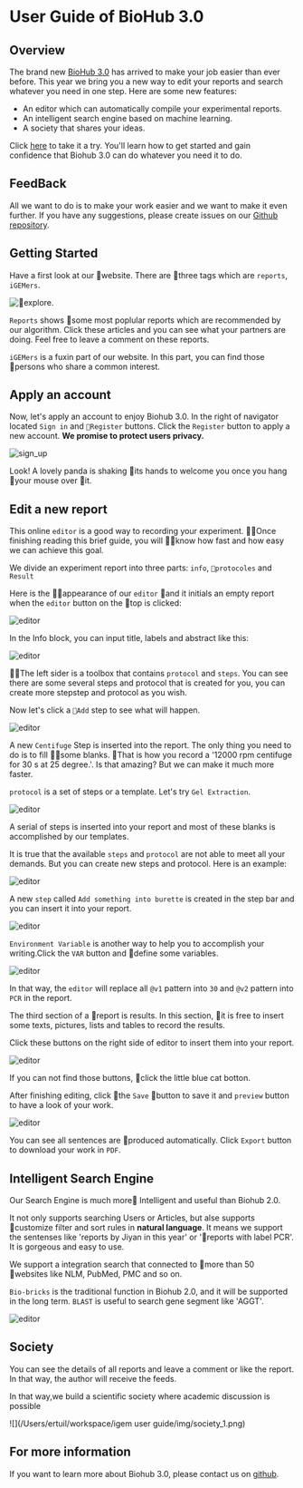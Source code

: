 # User Guide of BioHub 3.0

## Overview

The brand new [BioHub 3.0](https://biohub.tech) has arrived to make your job easier than ever before. This year we bring you a new way to edit your reports and search whatever you need in one step. Here are some new features:

* An editor which can automatically compile your experimental reports.
* An intelligent search engine based on machine learning.
* A society that shares your ideas.

Click [here](https://biohub.tech) to take it a try. You'll learn how to get started and gain confidence that Biohub 3.0 can do whatever you need it to do.

## FeedBack

All we want to do is to make your work easier and we want to make it even further. If you have any suggestions, please create issues on our [Github repository](https://github.com/USTCSoftware2018/Frontend).

## Getting Started

Have a first look at our website. There are three tags which are `reports`, `iGEMers`.

![explore](./img/explore_reports.png).

`Reports` shows some most poplular reports which are recommended by our algorithm. Click these articles and you can see what your partners are doing. Feel free to leave a comment on these reports.

`iGEMers` is a fuxin part of our website. In this part, you can find those persons who share a common interest.

## Apply an account

Now, let's apply an account to enjoy Biohub 3.0. In the right of navigator located `Sign in` and `Register` buttons. Click the `Register` button to apply a new account. **We promise to protect users privacy.**

![sign_up](./img/sign_up.png)

Look! A lovely panda is shaking its hands to welcome you once you hang your mouse over it.

## Edit a new report

This online `editor` is a good way to recording your experiment. Once finishing reading this brief guide, you will know how fast and how easy we can achieve this goal.

We divide an experiment report into three parts: `info`, `protocoles` and `Result`

Here is the appearance of our `editor` and it initials an empty report when the `editor` button on the top is clicked:

![editor](./img/editor_main.png)

In the Info block, you can input title, labels and abstract like this:

![editor](./img/editor_info.png)

The left sider is a toolbox that contains `protocol` and `steps`. You can see there are some several steps and protocol that is created for you, you can create more stepstep and protocol as you wish.

Now let's click a `Add` step to see what will happen.

![editor](./img/editor_step.png)

A new `Centifuge` Step is inserted into the report. The only thing you need to do is to fill some blanks. That is how you record a '12000 rpm centifuge for 30 s at 25 degree.'. Is that amazing? But we can make it much more faster.

`protocol` is a set of steps or a template. Let's try `Gel Extraction`.

![editor](./img/editor_protocol.png)

A serial of steps is inserted into your report and most of these blanks is accomplished by our templates.

It is true that the available `steps` and `protocol` are not able to meet all your demands. But you can create new steps and protocol. Here is an example:

![editor](./img/editor_new.png)

A new `step` called `Add something into burette` is created in the step bar and you can insert it into your report.

![editor](./img/editor_new_step.png)

`Environment Variable` is another way to help you to accomplish your writing.Click the `VAR` button and define some variables.

![editor](./img/editor_var.png)

In that way, the `editor` will replace all `@v1` pattern  into `30` and `@v2` pattern into `PCR` in the report.

The third section of a report is results. In this section, it is free to insert some texts, pictures, lists and tables to record the results.

Click these buttons on the right side of editor to insert them into your report.

![editor](./img/editor_result.png)

If you can not find those buttons, click the little blue cat botton.

After finishing editing, click the `Save` button to save it and `preview` button to have a look of your work.

![editor](./img/editor_preview.png)

You can see all sentences are produced automatically. Click `Export` button to download your work in `PDF`.

## Intelligent Search Engine

Our Search Engine is much more Intelligent and useful than Biohub 2.0.

It not only supports searching Users or Articles, but alse supports customize filter and sort rules in **natural language**. It means we support the sentenses like 'reports by Jiyan in this year' or 'reports with label PCR'. It is gorgeous and easy to use.

We support a integration search that connected to more than 50 websites like NLM, PubMed, PMC and so on.

`Bio-bricks` is the traditional function in Biohub 2.0, and it will be supported in the long term. `BLAST` is useful to search gene segment like 'AGGT'.

![editor](./img/search.png)

## Society

You can see the details of all reports and leave a comment or like the report. In that way, the author will receive the feeds.

In that way,we build a scientific society where academic discussion is possible

![](/Users/ertuil/workspace/igem user guide/img/society_1.png)

## For more information

If you want to learn more about Biohub 3.0, please contact us on [github](https://github.com/USTCSoftware2018).